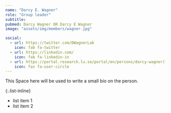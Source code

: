 ```yaml
---
name: "Darcy E. Wagner"
role: "Group leader"
subtitle:
pubmed: Darcy Wagner OR Darcy E Wagner
image: "assets/img/members/wagner.jpg"

social:
  - url: https://twitter.com/DWagnerLab
    icon: fab fa-twitter
  - url: https://linkedin.com/
    icon: fab fa-linkedin-in
  - url: https://portal.research.lu.se/portal/en/persons/darcy-wagner(f5bc7915-12f6-415b-8203-fcc7adb02d45).html
    icon: fas fa-user-circle
---
```

This Space here will be used to write a small bio on the person.



{:.list-inline}
- list item 1
- list item 2
